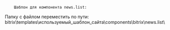         Шаблон для компонента news.list:
Папку с файлом переместить по пути: bitrix\templates\используемый_шаблон_сайта\components\bitrix\news.list\
